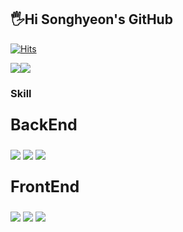 ## 🖐Hi Songhyeon's GitHub

<div>

[![Hits](https://hits.seeyoufarm.com/api/count/incr/badge.svg?url=https%3A%2F%2Fhits.seeyoufarm.com%2Fshyeon4643&count_bg=%2379C83D&title_bg=%23555555&icon=&icon_color=%23E7E7E7&title=hits&edge_flat=false)](https://hits.seeyoufarm.com)

<div style="display:flex;">
<img src="https://github-readme-stats.vercel.app/api?username=shyeon4643&show_icons=true&title_color=ffffff&icon_color=34abeb&text_color=daf7dc&bg_color=151515" />
<img src="https://github-readme-stats.vercel.app/api/top-langs/?username=shyeon4643&layout=compact&show_icons=true&title_color=ffffff&icon_color=34abeb&text_color=daf7dc&bg_color=151515" style="vertical-align: top;" />

</div>

 
### Skill
<div>
<p style="font-size:25px; font-weight: bold"> BackEnd</p>
<img src="https://img.shields.io/badge/SPRING-80ea6e?style=flat&logo=Spring&logoColor=white"/>
<img src="https://img.shields.io/badge/JAVA-4479a1?style=flat&logo=JAVA&logoColor=white"/>
<img src="https://img.shields.io/badge/MYSQL-4479a1?style=flat&logo=Mysql&logoColor=white"/>

<p style="font-size:25px; font-weight: bold"> FrontEnd</p>
<img src="https://img.shields.io/badge/REACT-61DAFB?style=flat&logo=React&logoColor=white"/>
<img src="https://img.shields.io/badge/HTML-e34f26?style=flat&logo=HTML&logoColor=white"/>
<img src="https://img.shields.io/badge/CSS-239120?style=flat&logo=CSS&logoColor=white"/>

</div>
</div>
